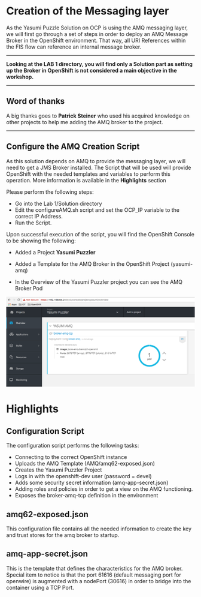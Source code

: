 # Creation of the Messaging layer

As the Yasumi Puzzle Solution on OCP is using the AMQ messaging layer, we will first go through a set of steps in order to deploy an AMQ Message Broker in the OpenShift environment. That way, all URI References within the FIS flow can reference an internal message broker.

---

**Looking at the LAB 1 directory, you will find only a Solution part as setting up the Broker in OpenShift is not considered a main objective in the workshop.**

---

## Word of thanks

A big thanks goes to **Patrick Steiner** who used his acquired knowledge on other projects to help me adding the AMQ broker to the project.

---

## Configure the AMQ Creation Script

As this solution depends on AMQ to provide the messaging layer, we will need to get a JMS Broker installed. The Script that will be used will provide OpenShift with the needed templates and variables to perform this operation. More information is available in the **Highlights** section

Please perform the following steps:

* Go into the Lab 1/Solution directory
* Edit the configureAMQ.sh script and set the OCP\_IP variable to the correct IP Address.
* Run the Script.

Upon successful execution of the script, you will find the OpenShift Console to be showing the following:

* Added a Project **Yasumi Puzzler**
* Added a Template for the AMQ Broker in the OpenShift Project \(yasumi-amq\)

* In the Overview of the Yasumi Puzzler project you can see the AMQ Broker Pod

![](/docs/assets/AMQBrokerPod.png)

# Highlights

## Configuration Script

The configuration script performs the following tasks:

* Connecting to the correct OpenShift instance
* Uploads the AMQ Template \(AMQ/amq62-exposed.json\)
* Creates the Yasumi Puzzler Project
* Logs in with the openshift-dev user \(password = devel\)
* Adds some security secret information \(amq-app-secret.json\)
* Adding roles and policies in order to get a view on the AMQ functioning.
* Exposes the broker-amq-tcp definition in the environment

## amq62-exposed.json

This configuration file contains all the needed information to create the key and trust stores for the amq broker to startup.

## amq-app-secret.json

This is the template that defines the characteristics for the AMQ broker. Special item to notice is that the port 61616 \(default messaging port for openwire\) is augmented with a nodePort \(30616\) in order to bridge into the container using a TCP Port.


